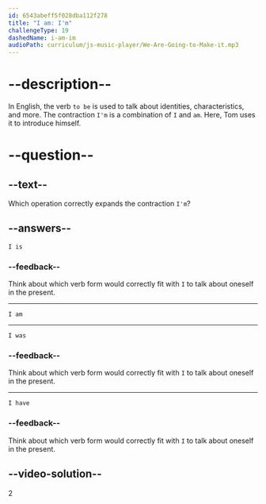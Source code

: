 ```yaml
---
id: 6543abeff5f028dba112f278
title: "I am: I'm"
challengeType: 19
dashedName: i-am-im
audioPath: curriculum/js-music-player/We-Are-Going-to-Make-it.mp3
---
```


# --description--

In English, the verb `to be` is used to talk about identities, characteristics, and more. The contraction `I'm` is a combination of `I` and `am`. Here, Tom uses it to introduce himself.

# --question--

## --text--

Which operation correctly expands the contraction `I'm`?

## --answers--

`I is`

### --feedback--

Think about which verb form would correctly fit with `I` to talk about oneself in the present.

***

`I am`

***

`I was`

### --feedback--

Think about which verb form would correctly fit with `I` to talk about oneself in the present.

***

`I have`

### --feedback--

Think about which verb form would correctly fit with `I` to talk about oneself in the present.

## --video-solution--

2
